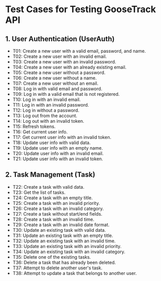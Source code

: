 # Test Cases for Testing GooseTrack API

## 1. User Authentication (UserAuth)
* T01: Create a new user with a valid email, password, and name.
* T02: Create a new user with an invalid email.
* T03: Create a new user with an invalid password.
* T04: Create a new user with an already existing email.
* T05: Create a new user without a password.
* T06: Create a new user without a name.
* T07: Create a new user without an email.
* T08: Log in with valid email and password.
* T09: Log in with a valid email that is not registered.
* T10: Log in with an invalid email.
* T11: Log in with an invalid password.
* T12: Log in without a password.
* T13: Log out from the account.
* T14: Log out with an invalid token.
* T15: Refresh tokens.
* T16: Get current user info.
* T17: Get current user info with an invalid token.
* T18: Update user info with valid data.
* T19: Update user info with an empty name.
* T20: Update user info with an invalid email.
* T21: Update user info with an invalid token.

## 2. Task Management (Task)
* T22: Create a task with valid data.
* T23: Get the list of tasks.
* T24: Create a task with an empty title.
* T25: Create a task with an invalid priority.
* T26: Create a task with an invalid category.
* T27: Create a task without start/end fields.
* T28: Create a task with an invalid time.
* T29: Create a task with an invalid date format.
* T30: Update an existing task with valid data.
* T31: Update an existing task with an empty title.
* T32: Update an existing task with an invalid time.
* T33: Update an existing task with an invalid priority.
* T34: Update an existing task with an invalid category.
* T35: Delete one of the existing tasks.
* T36: Delete a task that has already been deleted.
* T37: Attempt to delete another user's task.
* T38: Attempt to update a task that belongs to another user.
